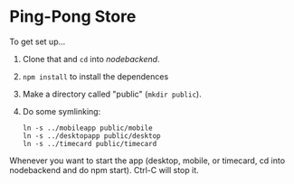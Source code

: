 Ping-Pong Store
===============

To get set up...

1. Clone that and `cd` into *nodebackend*.
2. `npm install` to install the dependences
3. Make a directory called "public" (`mkdir public`).
4. Do some symlinking:

       ln -s ../mobileapp public/mobile
       ln -s ../desktopapp public/desktop
       ln -s ../timecard public/timecard

Whenever you want to start the app (desktop, mobile, or timecard, cd into nodebackend and do npm start). Ctrl-C will stop it.